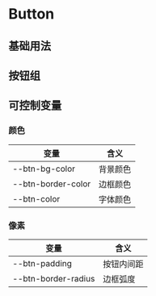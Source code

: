 # Button



## 基础用法



## 按钮组



## 可控制变量

### 颜色

| 变量               | 含义     |
| ------------------ | -------- |
| --btn-bg-color     | 背景颜色 |
| --btn-border-color | 边框颜色 |
| --btn-color        | 字体颜色 |

### 像素

| 变量                | 含义       |
| ------------------- | ---------- |
| --btn-padding       | 按钮内间距 |
| --btn-border-radius | 边框弧度   |

